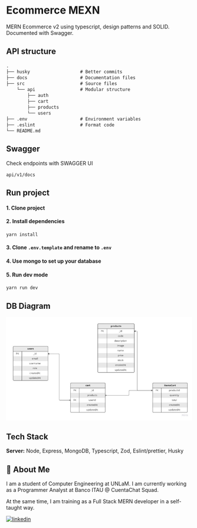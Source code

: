 # Ecommerce MEXN 

MERN Ecommerce v2 using typescript, design patterns and SOLID. Documented with Swagger. 

## API structure
    .
    ├── husky                   # Better commits
    ├── docs                    # Documentation files 
    ├── src                     # Source files
        └── api                 # Modular structure    
            ├── auth              
            ├── cart               
            ├── products        
            └── users         
    ├── .env                    # Environment variables
    ├── .eslint                 # Format code
    └── README.md

## Swagger

Check endpoints with SWAGGER UI

```
api/v1/docs
```

## Run project

#### 1. Clone project

#### 2. Install dependencies

```
yarn install
```

#### 3. Clone `.env.template` and rename to `.env`

#### 4. Use mongo to set up your database

#### 5. Run dev mode

```
yarn run dev
```

## DB Diagram

![Diagram](./docs//diagram.jpg)

## Tech Stack

**Server:** Node, Express, MongoDB, Typescript, Zod, Eslint/prettier, Husky

## 🚀 About Me

I am a student of Computer Engineering at UNLaM.
I am currently working as a Programmer Analyst at Banco ITAU @ CuentaChat Squad.

At the same time, I am training as a Full Stack MERN developer in a self-taught way.

[![linkedin](https://img.shields.io/badge/linkedin-0A66C2?style=for-the-badge&logo=linkedin&logoColor=white)](https://www.linkedin.com/in/antonellifd/)
